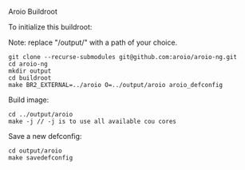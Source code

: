 Aroio Buildroot


To initialize this buildroot:

Note: replace "/output/" with a path of your choice.

```
git clone --recurse-submodules git@github.com:aroio/aroio-ng.git
cd aroio-ng
mkdir output
cd buildroot
make BR2_EXTERNAL=../aroio O=../output/aroio aroio_defconfig
```

Build image:

```
cd ../output/aroio
make -j // -j is to use all available cou cores
```

Save a new defconfig:

```
cd output/aroio
make savedefconfig
```
